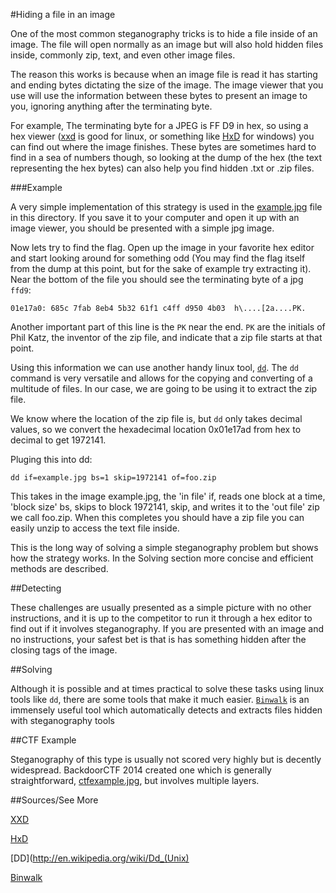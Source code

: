 #Hiding a file in an image

One of the most common steganography tricks is to hide a file inside of an image.  The file will open normally as an image but will also hold hidden files inside, commonly zip, text, and even other image files.

The reason this works is because when an image file is read it has starting and ending bytes dictating the size of the image.  The image viewer that you use will use the information between these bytes to present an image to you, ignoring anything after the terminating byte.

For example, The terminating byte for a JPEG is FF D9 in hex, so using a hex viewer ([xxd](http://linuxcommand.org/man_pages/xxd1.html) is good for linux, or something like [HxD](http://mh-nexus.de/en/hxd/) for windows) you can find out where the image finishes.  These bytes are sometimes hard to find in a sea of numbers though, so looking at the dump of the hex (the text representing the hex bytes) can also help you find hidden .txt or .zip files.

###Example

A very simple implementation of this strategy is used in the [example.jpg](example.jpg) file in this directory. If you save it to your computer and open it up with an image viewer, you should be presented with a simple jpg image.

Now lets try to find the flag. Open up the image in your favorite hex editor and start looking around for something odd (You may find the flag itself from the dump at this point, but for the sake of example try extracting it). Near the bottom of the file you should see the terminating byte of a jpg `ffd9`:

`01e17a0: 685c 7fab 8eb4 5b32 61f1 c4ff d950 4b03  h\....[2a....PK.`

Another important part of this line is the `PK` near the end. `PK` are the initials of Phil Katz, the inventor of the zip file, and indicate that a zip file starts at that point.

Using this information we can use another handy linux tool, [`dd`](http://en.wikipedia.org/wiki/Dd_(Unix)). The `dd` command is very versatile and allows for the copying and converting of a multitude of files. In our case, we are going to be using it to extract the zip file.

We know where the location of the zip file is, but `dd` only takes decimal values, so we convert the hexadecimal location 0x01e17ad from hex to decimal to get 1972141.

Pluging this into dd:

`dd if=example.jpg bs=1 skip=1972141 of=foo.zip`

This takes in the image example.jpg, the 'in file' if, reads one block at a time, 'block size' bs,  skips to block 1972141, skip,  and writes it to the 'out file' zip we call foo.zip. When this completes you should have a zip file you can easily unzip to access the text file inside.

This is the long way of solving a simple steganography problem but shows how the strategy works. In the Solving section more concise and efficient methods are described.

##Detecting

These challenges are usually presented as a simple picture with no other instructions, and it is up to the competitor to run it through a hex editor to find out if it involves steganography.  If you are presented with an image and no instructions, your safest bet is that is has something hidden after the closing tags of the image.

##Solving

Although it is possible and at times practical to solve these tasks using linux tools like `dd`, there are some tools that make it much easier. [`Binwalk`](http://binwalk.org/) is an immensely useful tool which automatically detects and extracts files hidden with steganography tools

##CTF Example

Steganography of this type is usually not scored very highly but is decently widespread. BackdoorCTF 2014 created one which is generally straightforward, [ctfexample.jpg](ctfexample.jpg), but involves multiple layers.

##Sources/See More

[XXD](http://linuxcommand.org/man_pages/xxd1.html)

[HxD](http://mh-nexus.de/en/hxd/)

[DD](http://en.wikipedia.org/wiki/Dd_(Unix)

[Binwalk](http://binwalk.org/)

